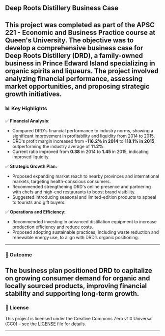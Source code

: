 ## Deep Roots Distillery Business Case  

This project was completed as part of the **APSC 221 - Economic and Business Practice** course at **Queen's University**. The objective was to develop a comprehensive business case for **Deep Roots Distillery (DRD)**, a family-owned business in Prince Edward Island specializing in organic spirits and liqueurs. The project involved analyzing financial performance, assessing market opportunities, and proposing strategic growth initiatives.  
---
### 📊 **Key Highlights**  
✅ **Financial Analysis:**  
- Compared DRD's financial performance to industry norms, showing a significant improvement in profitability and liquidity from 2014 to 2015.  
- DRD's profit margin increased from **-116.2% in 2014** to **118.1% in 2015**, outperforming the industry average of **11.2%**.  
- Current ratio improved from **0.38** in 2014 to **1.45** in 2015, indicating improved liquidity.  

✅ **Strategic Growth Plan:**  
- Proposed expanding market reach to nearby provinces and international markets, targeting health-conscious consumers.  
- Recommended strengthening DRD's online presence and partnering with chefs and high-end restaurants to boost brand visibility.  
- Suggested introducing seasonal and limited-edition products to appeal to tourists and gift buyers.  

✅ **Operations and Efficiency:**  
- Recommended investing in advanced distillation equipment to increase production efficiency and reduce costs.  
- Proposed adopting sustainable practices, including waste reduction and renewable energy use, to align with DRD’s organic positioning.  
---
### 🚀 **Outcome**  
The business plan positioned DRD to capitalize on growing consumer demand for organic and locally sourced products, improving financial stability and supporting long-term growth.
---

### 📄 **License**  
This project is licensed under the Creative Commons Zero v1.0 Universal (CC0) – see the [LICENSE](LICENSE) file for details.  

---
